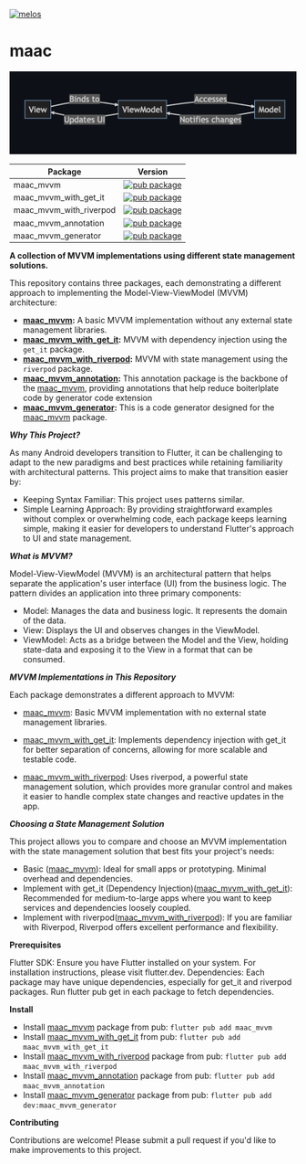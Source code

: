 [![melos](https://img.shields.io/badge/maintained%20with-melos-f700ff.svg?style=flat-square)](https://github.com/invertase/melos)
# maac
![maac_mvvm](https://github.com/MinhMark123123/maac/blob/main/resources/mvvm.png)

| Package                 | Version                                                                                                                                                                                          |
|-------------------------|--------------------------------------------------------------------------------------------------------------------------------------------------------------------------------------------------|
| maac_mvvm               | [![pub package](https://img.shields.io/pub/v/maac_mvvm.svg?label=maac_mvvm&color=blue)](https://github.com/MinhMark123123/maac/tree/main/packages/maac_mvvm)                                     |
| maac_mvvm_with_get_it   | [![pub package](https://img.shields.io/pub/v/maac_mvvm_with_get_it.svg?label=maac_mvvm_with_get_it&color=blue)](https://github.com/MinhMark123123/maac/tree/main/packages/maac_mvvm_with_get_it) |
| maac_mvvm_with_riverpod | [![pub package](https://img.shields.io/pub/v/riverpod.svg?label=maac_mvvm_with_riverpod&color=blue)](https://github.com/MinhMark123123/maac/tree/main/packages/maac_mvvm_with_riverpod)          |
| maac_mvvm_annotation | [![pub package](https://img.shields.io/pub/v/riverpod.svg?label=maac_mvvm_annotation&color=blue)](https://github.com/MinhMark123123/maac/tree/main/packages/maac_mvvm_annotation)          |
| maac_mvvm_generator | [![pub package](https://img.shields.io/pub/v/riverpod.svg?label=maac_mvvm_generator&color=blue)](https://github.com/MinhMark123123/maac/tree/main/packages/maac_mvvm_generator)          |

**A collection of MVVM implementations using different state management solutions.**

This repository contains three packages, each demonstrating a different approach to implementing the Model-View-ViewModel (MVVM) architecture:

* **[maac_mvvm](https://github.com/MinhMark123123/maac/tree/main/packages/maac_mvvm):** A basic MVVM implementation without any external state management libraries.
* **[maac_mvvm_with_get_it](https://github.com/MinhMark123123/maac/tree/main/packages/maac_mvvm_with_get_it):** MVVM with dependency injection using the `get_it` package.
* **[maac_mvvm_with_riverpod](https://github.com/MinhMark123123/maac/tree/main/packages/maac_mvvm_with_riverpod):** MVVM with state management using the `riverpod` package.
* **[maac_mvvm_annotation](https://github.com/MinhMark123123/maac/tree/main/packages/maac_mvvm_annotation):** This annotation package is the backbone of the [maac_mvvm](https://github.com/MinhMark123123/maac/tree/main/packages/maac_mvvm), providing annotations that help reduce boiterlplate code by generator code extension
* **[maac_mvvm_generator](https://github.com/MinhMark123123/maac/tree/main/packages/maac_mvvm_generator):** This is a code generator designed for the [maac_mvvm](https://pub.dev/packages/maac_mvvm) package.


***Why This Project?***

As many Android developers transition to Flutter, it can be challenging to adapt to the new paradigms and best practices while retaining familiarity with architectural patterns. This project aims to make that transition easier by:

- Keeping Syntax Familiar: This project uses patterns similar.
- Simple Learning Approach: By providing straightforward examples without complex or overwhelming code, each package keeps learning simple, making it easier for developers to understand Flutter's approach to UI and state management.

***What is MVVM?***

Model-View-ViewModel (MVVM) is an architectural pattern that helps separate the application's user interface (UI) from the business logic. The pattern divides an application into three primary components:

- Model: Manages the data and business logic. It represents the domain of the data.
- View: Displays the UI and observes changes in the ViewModel.
- ViewModel: Acts as a bridge between the Model and the View, holding state-data and exposing it to the View in a format that can be consumed.

***MVVM Implementations in This Repository***

Each package demonstrates a different approach to MVVM:

- [maac_mvvm](https://github.com/MinhMark123123/maac/tree/main/packages/maac_mvvm): Basic MVVM implementation with no external state management libraries. 

- [maac_mvvm_with_get_it](https://github.com/MinhMark123123/maac/tree/main/packages/maac_mvvm_with_get_it): Implements dependency injection with get_it for better separation of concerns, allowing for more scalable and testable code.

- [maac_mvvm_with_riverpod](https://github.com/MinhMark123123/maac/tree/main/packages/maac_mvvm_with_riverpod): Uses riverpod, a powerful state management solution, which provides more granular control and makes it easier to handle complex state changes and reactive updates in the app.

***Choosing a State Management Solution***

This project allows you to compare and choose an MVVM implementation with the state management solution that best fits your project's needs:

- Basic ([maac_mvvm](https://github.com/MinhMark123123/maac/tree/main/packages/maac_mvvm)): Ideal for small apps or prototyping. Minimal overhead and dependencies.
- Implement with get_it (Dependency Injection)([maac_mvvm_with_get_it](https://github.com/MinhMark123123/maac/tree/main/packages/maac_mvvm_with_get_it)): Recommended for medium-to-large apps where you want to keep services and dependencies loosely coupled.
- Implement with riverpod([maac_mvvm_with_riverpod](https://github.com/MinhMark123123/maac/tree/main/packages/maac_mvvm_with_riverpod)): If you are familiar with Riverpod, Riverpod offers excellent performance and flexibility.

**Prerequisites**

Flutter SDK: Ensure you have Flutter installed on your system. For installation instructions, please visit flutter.dev.
Dependencies: Each package may have unique dependencies, especially for get_it and riverpod packages. Run flutter pub get in each package to fetch dependencies.

**Install**

- Install [maac_mvvm](https://github.com/MinhMark123123/maac/tree/main/packages/maac_mvvm) package from pub: ```flutter pub add maac_mvvm```
- Install [maac_mvvm_with_get_it](https://github.com/MinhMark123123/maac/tree/main/packages/maac_mvvm_with_get_it) from pub: ```flutter pub add maac_mvvm_with_get_it```
- Install [maac_mvvm_with_riverpod](https://github.com/MinhMark123123/maac/tree/main/packages/maac_mvvm_with_riverpod) package from pub: ```flutter pub add maac_mvvm_with_riverpod```
- Install [maac_mvvm_annotation](https://github.com/MinhMark123123/maac/tree/main/packages/maac_mvvm_annotation) package from pub: ```flutter pub add maac_mvvm_annotation```
- Install [maac_mvvm_generator](https://github.com/MinhMark123123/maac/tree/main/packages/maac_mvvm_generator) package from pub: ```flutter pub add dev:maac_mvvm_generator```

**Contributing**

Contributions are welcome! Please submit a pull request if you'd like to make improvements to this project.

